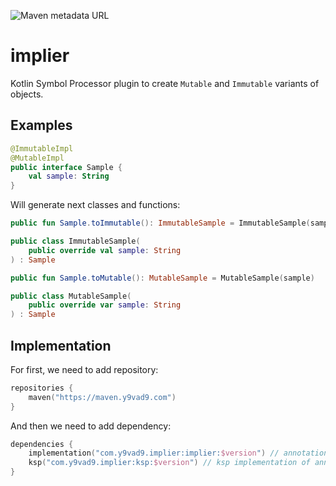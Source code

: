 ![Maven metadata URL](https://img.shields.io/maven-metadata/v?label=%24version&metadataUrl=https%3A%2F%2Fmaven.y9vad9.com%2Fcom%2Fy9vad9%2Fimplier%2Fimplier%2Fmaven-metadata.xml)

# implier

Kotlin Symbol Processor plugin to create `Mutable` and `Immutable` variants of objects.

## Examples

```kotlin
@ImmutableImpl
@MutableImpl
public interface Sample {
    val sample: String
}
```

Will generate next classes and functions:

```kotlin
public fun Sample.toImmutable(): ImmutableSample = ImmutableSample(sample)

public class ImmutableSample(
    public override val sample: String
) : Sample

public fun Sample.toMutable(): MutableSample = MutableSample(sample)

public class MutableSample(
    public override var sample: String
) : Sample
```

## Implementation

For first, we need to add repository:

```kotlin
repositories {
    maven("https://maven.y9vad9.com")
}
```

And then we need to add dependency:

```kotlin
dependencies {
    implementation("com.y9vad9.implier:implier:$version") // annotations
    ksp("com.y9vad9.implier:ksp:$version") // ksp implementation of annotations
}
```
